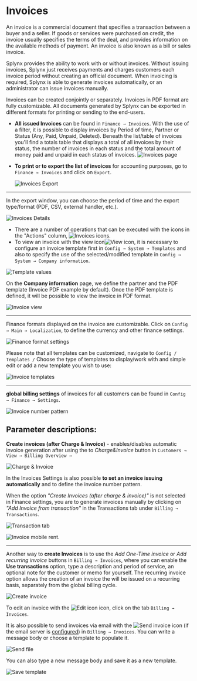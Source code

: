 Invoices
==========


An invoice is a commercial document that specifies a transaction between a buyer and a seller.
If goods or services were purchased on credit, the invoice usually specifies the terms of the deal,
and provides information on the available methods of payment.
An invoice is also known as a bill or sales invoice.

Splynx provides the ability to work with or without invoices.
Without issuing invoices, Splynx just receives payments and charges customers each invoice period without creating an official document. When invoicing is required, Splynx is able to generate invoices automatically, or an administrator can issue invoices manually.

Invoices can be created conjointly or separately. Invoices in PDF format are fully customizable.
All documents generated by Splynx can be exported in different formats for printing or sending to the end-users.

* **All issued Invoices** can be found in `Finance → Invoices`. With the use of a filter, it is possible to display invoices by Period of time, Partner or Status (Any, Paid, Unpaid, Deleted). Beneath the list/table of invoices you'll find a totals table that displays a total of all invoices by their status, the number of invoices in each status and the total amount of money paid and unpaid in each status of invoices.
  ![Invoices page](invoices_main.png)

* **To print or to export the list of invoices** for accounting purposes, go to `Finance → Invoices` and click on `Export`.

  ![Invoices Export](export_invoices.png)

---
In the export window, you can choose the period of time and the export type/format (PDF, CSV, external handler, etc.).

![Invoices Details](export_details.png)

* There are a number of operations that can be executed with the icons in the "Actions" column, <icon class="image-icon">![Invoices icons](invoices_icons.png)</icon>.
* To view an invoice with the view icon<icon class="image-icon">![View icon](view_invoice.png)</icon>, it is necessary to configure an invoice template first in `Config → System → Templates` and also to specify the use of the selected/modified template in `Config → System → Company information`.

![Template values](template_values.png)


On the  **Company information** page, we define the partner and the PDF template (Invoice PDF example by default).
Once the PDF template is defined, it will be possible to view the invoice in PDF format.

![Invoice view](invoice_view.jpg)


---

Finance formats displayed on the invoice are customizable. Click on `Config → Main → Localization`,  to define the currency and other finance settings.

![Finance format settings](finance_format_setting.png)

Please note that all templates can be customized, navigate to `Config / Templates /` Choose the type of templates to display/work with and simple edit or add a new template you wish to use:

![Invoice templates](templates.png)

---
**global billing settings** of invoices for all customers can be found in `Config → Finance → Settings`.

![Invoice number pattern](invoice_number_pattern.png)
## Parameter descriptions:

**Create invoices (after Charge & Invoice)** - enables/disables automatic invoice generation after using the to *Charge&Invoice* button in `Customers → View → Billing Overview →  `

![Charge & Invoice](charge&invoice.png)



In the Invoices Settings is also possible **to set an invoice issuing automatically** and to define the invoice number pattern.

When the option *"Create Invoices (after charge & invoice)"* is not selected in Finance settings, you are to generate invoices manually by clicking on *"Add Invoice from transaction"* in the Transactions tab under `Billing → Transactions`.

![Transaction tab](add_invoice_from_transaction.png)

![Invoice mobile rent](edit_invoice.png).


---
Another way to **create Invoices** is to use the *Add One-Time invoice* or *Add recurring invoice* buttons in `Billing → Invoices`, where you can enable the **Use transactions** option, type a description and period of service, an optional note for the customer or memo for yourself. The recurring invoice option allows the creation of an invoice the will be issued on a recurring basis, separately from the global billing cycle.

![Create invoice](create_invoice.png)

To edit an invoice with the <icon class="image-icon">![Edit icon](editinvoice.png)</icon> icon, click on the tab `Billing → Invoices`.


It is also possible to send invoices via email with the <icon class="image-icon">![Send invoice](send_invoiceviamail.png)</icon> icon (if the email server is [configured](configuration/main_configuration/email_config/email_config.md)) in `Billing → Invoices`.
You can write a message body or choose a template to populate it.

![Send file](send_file.png)


You can also type a new message body and save it as a new template.

![Save template](save_template.png)
